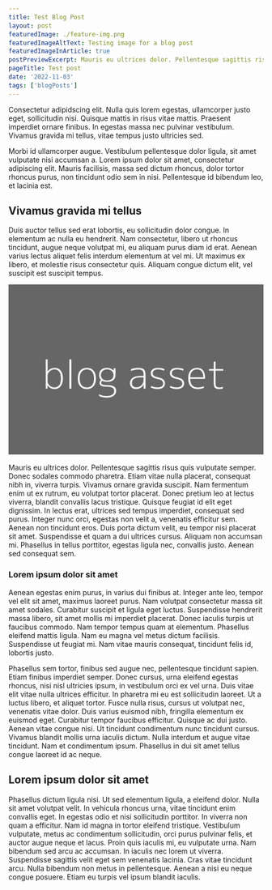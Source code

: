 ```yaml
---
title: Test Blog Post
layout: post
featuredImage: ./feature-img.png
featuredImageAltText: Testing image for a blog post
featuredImageInArticle: true
postPreviewExcerpt: Mauris eu ultrices dolor. Pellentesque sagittis risus quis vulputate semper. Donec sodales commodo pharetra. Etiam vitae nulla placerat, consequat nibh.
pageTitle: Test post
date: '2022-11-03'
tags: ['blogPosts']
---
```


Consectetur adipidscing elit. Nulla quis lorem egestas, ullamcorper justo eget, sollicitudin nisi. Quisque mattis in risus vitae mattis. Praesent imperdiet ornare finibus. In egestas massa nec pulvinar vestibulum. Vivamus gravida mi tellus, vitae tempus justo ultricies sed.

Morbi id ullamcorper augue. Vestibulum pellentesque dolor ligula, sit amet vulputate nisi accumsan a. Lorem ipsum dolor sit amet, consectetur adipiscing elit. Mauris facilisis, massa sed dictum rhoncus, dolor tortor rhoncus purus, non tincidunt odio sem in nisi. Pellentesque id bibendum leo, et lacinia est.

## Vivamus gravida mi tellus

Duis auctor tellus sed erat lobortis, eu sollicitudin dolor congue. In elementum ac nulla eu hendrerit. Nam consectetur, libero ut rhoncus tincidunt, augue neque volutpat mi, eu aliquam purus diam id erat. Aenean varius lectus aliquet felis interdum elementum at vel mi. Ut maximus ex libero, et molestie risus consectetur quis. Aliquam congue dictum elit, vel suscipit est suscipit tempus.

![A test image should be here](asset-img.jpg)

Mauris eu ultrices dolor. Pellentesque sagittis risus quis vulputate semper. Donec sodales commodo pharetra. Etiam vitae nulla placerat, consequat nibh in, viverra turpis. Vivamus ornare gravida suscipit. Nam fermentum enim ut ex rutrum, eu volutpat tortor placerat. Donec pretium leo at lectus viverra, blandit convallis lacus tristique. Quisque feugiat id elit eget dignissim. In lectus erat, ultrices sed tempus imperdiet, consequat sed purus. Integer nunc orci, egestas non velit a, venenatis efficitur sem. Aenean non tincidunt eros. Duis porta dictum velit, eu tempor nisi placerat sit amet. Suspendisse et quam a dui ultrices cursus. Aliquam non accumsan mi. Phasellus in tellus porttitor, egestas ligula nec, convallis justo. Aenean sed consequat sem.

### Lorem ipsum dolor sit amet

Aenean egestas enim purus, in varius dui finibus at. Integer ante leo, tempor vel elit sit amet, maximus laoreet purus. Nam volutpat consectetur massa sit amet sodales. Curabitur suscipit et ligula eget luctus. Suspendisse hendrerit massa libero, sit amet mollis mi imperdiet placerat. Donec iaculis turpis ut faucibus commodo. Nam tempor tempus quam at elementum. Phasellus eleifend mattis ligula. Nam eu magna vel metus dictum facilisis. Suspendisse ut feugiat mi. Nam vitae mauris consequat, tincidunt felis id, lobortis justo.

Phasellus sem tortor, finibus sed augue nec, pellentesque tincidunt sapien. Etiam finibus imperdiet semper. Donec cursus, urna eleifend egestas rhoncus, nisi nisl ultricies ipsum, in vestibulum orci ex vel urna. Duis vitae elit vitae nulla ultrices efficitur. In pharetra mi eu est sollicitudin laoreet. Ut a luctus libero, et aliquet tortor. Fusce nulla risus, cursus ut volutpat nec, venenatis vitae dolor. Duis varius euismod nibh, fringilla elementum ex euismod eget. Curabitur tempor faucibus efficitur. Quisque ac dui justo. Aenean vitae congue nisi. Ut tincidunt condimentum nunc tincidunt cursus. Vivamus blandit mollis urna iaculis dictum. Nulla interdum et augue vitae tincidunt. Nam et condimentum ipsum. Phasellus in dui sit amet tellus congue laoreet id ac neque.

## Lorem ipsum dolor sit amet

Phasellus dictum ligula nisi. Ut sed elementum ligula, a eleifend dolor. Nulla sit amet volutpat velit. In vehicula rhoncus urna, vitae tincidunt enim convallis eget. In egestas odio et nisi sollicitudin porttitor. In viverra non quam a efficitur. Nam id magna in tortor eleifend tristique. Vestibulum vulputate, metus ac condimentum sollicitudin, orci purus pulvinar felis, et auctor augue neque et lacus. Proin quis iaculis mi, eu vulputate urna. Nam bibendum sed arcu ac accumsan. In iaculis nec lorem ut viverra. Suspendisse sagittis velit eget sem venenatis lacinia. Cras vitae tincidunt arcu. Nulla bibendum non metus in pellentesque. Aenean a nisi eu neque congue posuere. Etiam eu turpis vel ipsum blandit iaculis. 
